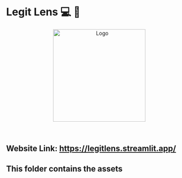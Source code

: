 # Legit Lens :computer: :newspaper:
 <p align="center"> 
 <img src="" width="250" alt="Logo" > 
   </p> 
 </br> 
  
## Website Link: https://legitlens.streamlit.app/

## This folder contains the assets
